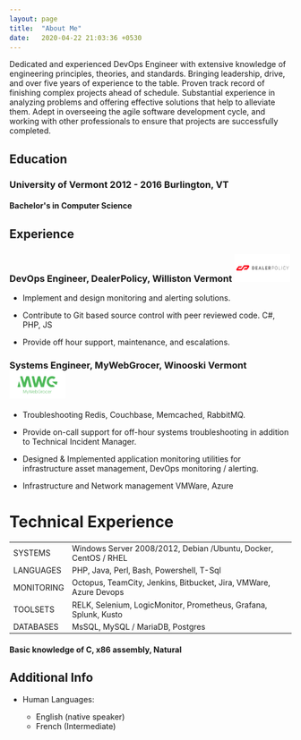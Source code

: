 ```yaml
---
layout: page
title:  "About Me"
date:   2020-04-22 21:03:36 +0530
---
```


Dedicated and experienced DevOps Engineer with extensive knowledge of engineering principles, theories, and standards. Bringing leadership, drive, and over five years of experience to the table. Proven track record of finishing complex projects ahead of schedule. Substantial experience in analyzing problems and offering effective solutions that help to alleviate them. Adept in overseeing the agile software development cycle, and working with other professionals to ensure that projects are successfully completed.


## Education
### University of Vermont 2012 - 2016 Burlington, VT
#### Bachelor's in Computer Science

## Experience
### DevOps Engineer, DealerPolicy, Williston Vermont <img src="/assets/images/dp_logo.png" width="100" height="50" />

*  Implement and design monitoring and alerting solutions.

* Contribute to Git based source control with peer reviewed code. C#, PHP, JS

* Provide off hour support, maintenance,  and escalations. 


### Systems Engineer, MyWebGrocer, Winooski Vermont <img src="/assets/images/mwg_logo.png" width="100" height="50" />


* Troubleshooting Redis, Couchbase, Memcached, RabbitMQ.

* Provide on-call support for off-hour systems troubleshooting in addition to Technical Incident Manager.

* Designed & Implemented application monitoring utilities for infrastructure asset management, DevOps monitoring / alerting.
* Infrastructure and Network management VMWare, Azure

# Technical Experience

|||
|-------|--------|
| SYSTEMS | Windows Server 2008/2012, Debian /Ubuntu, Docker, CentOS / RHEL | 
| LANGUAGES |  PHP, Java, Perl, Bash, Powershell, T-Sql | 
| MONITORING | Octopus, TeamCity, Jenkins, Bitbucket, Jira, VMWare, Azure Devops | 
| TOOLSETS | RELK, Selenium, LogicMonitor, Prometheus, Grafana, Splunk, Kusto | 
| DATABASES | MsSQL, MySQL / MariaDB, Postgres | 

####   Basic knowledge of **C**, **x86 assembly**, **Natural**

Additional Info
----------------------------------------

* Human Languages:

     * English (native speaker)
     * French (Intermediate)

